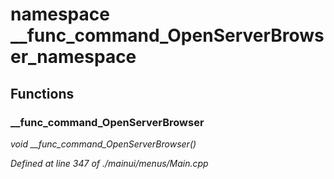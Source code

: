 # namespace __func_command_OpenServerBrowser_namespace



## Functions

### __func_command_OpenServerBrowser

*void __func_command_OpenServerBrowser()*

*Defined at line 347 of ./mainui/menus/Main.cpp*



